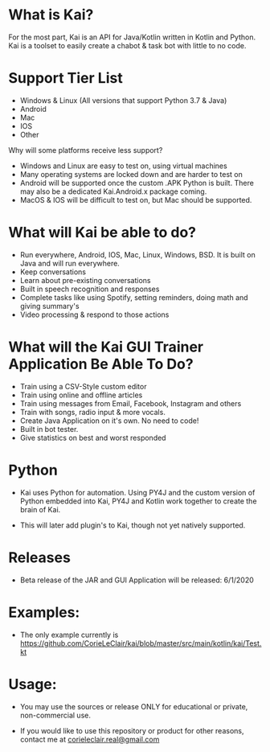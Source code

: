 # What is Kai?
For the most part, Kai is an API for Java/Kotlin written in Kotlin and Python. Kai is a toolset to easily create a chabot & task bot with
little to no code. 

# Support Tier List

* Windows & Linux (All versions that support Python 3.7 & Java)
* Android
* Mac
* IOS
* Other

Why will some platforms receive less support?

* Windows and Linux are easy to test on, using virtual machines
* Many operating systems are locked down and are harder to test on
* Android will be supported once the custom .APK Python is built. There may also be a dedicated Kai.Android.x package coming.
* MacOS & IOS will be difficult to test on, but Mac should be supported.

# What will Kai be able to do?

* Run everywhere, Android, IOS, Mac, Linux, Windows, BSD. It is built on Java and will run everywhere.
* Keep conversations
* Learn about pre-existing conversations
* Built in speech recognition and responses
* Complete tasks like using Spotify, setting reminders, doing math and giving summary's
* Video processing & respond to those actions

# What will the Kai GUI Trainer Application Be Able To Do?

* Train using a CSV-Style custom editor
* Train using online and offline articles
* Train using messages from Email, Facebook, Instagram and others
* Train with songs, radio input & more vocals.
* Create Java Application on it's own. No need to code!
* Built in bot tester.
* Give statistics on best and worst responded

# Python

* Kai uses Python for automation. Using PY4J and the custom version of Python embedded into Kai, PY4J and Kotlin work together to create the brain of Kai.

* This will later add plugin's to Kai, though not yet natively supported.

# Releases

* Beta release of the JAR and GUI Application will be released: 6/1/2020

# Examples:
* The only example currently is https://github.com/CorieLeClair/kai/blob/master/src/main/kotlin/kai/Test.kt

# Usage:
* You may use the sources or release ONLY for educational or private, non-commercial use.

* If you would like to use this repository or product for other reasons, contact me at corieleclair.real@gmail.com
